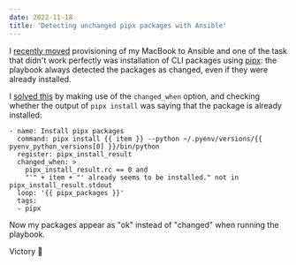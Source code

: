 ```yaml
---
date: 2022-11-18
title: 'Detecting unchanged pipx packages with Ansible'
---
```


I [recently moved](/tils/provisioning-my-mac-with-ansible/) provisioning of my MacBook to Ansible and one of the task that didn't work perfectly was installation of CLI packages using [pipx](https://pypa.github.io/pipx/): the playbook always detected the packages as changed, even if they were already installed.

I [solved this](https://github.com/browniebroke/mac-ansible/commit/3c24278079defbc11d63241edabd5b43378f891d) by making use of the `changed_when` option, and checking whether the output of `pipx install` was saying that the package is already installed:

```yaml{3-6}
- name: Install pipx packages
  command: pipx install {{ item }} --python ~/.pyenv/versions/{{ pyenv_python_versions[0] }}/bin/python
  register: pipx_install_result
  changed_when: >
    pipx_install_result.rc == 0 and
    "'" + item + "' already seems to be installed." not in pipx_install_result.stdout
  loop: '{{ pipx_packages }}'
  tags:
  - pipx
```

Now my packages appear as "ok" instead of "changed" when running the playbook. 

Victory 🎉
